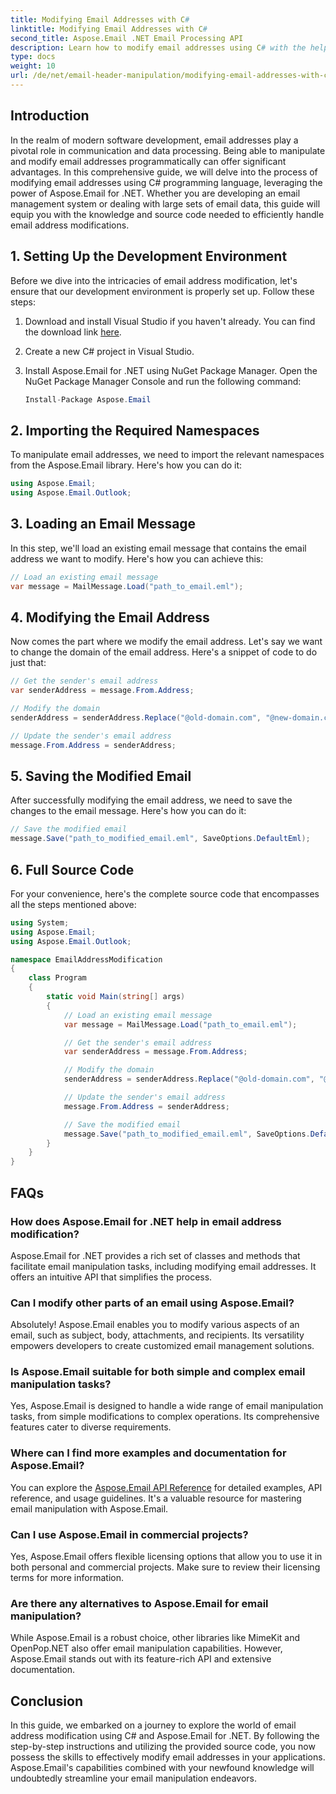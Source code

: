 ```yaml
---
title: Modifying Email Addresses with C#
linktitle: Modifying Email Addresses with C#
second_title: Aspose.Email .NET Email Processing API
description: Learn how to modify email addresses using C# with the help of Aspose.Email for .NET. Follow this step-by-step guide to manipulate email addresses effectively. 
type: docs
weight: 10
url: /de/net/email-header-manipulation/modifying-email-addresses-with-csharp/
---
```


## Introduction

In the realm of modern software development, email addresses play a pivotal role in communication and data processing. Being able to manipulate and modify email addresses programmatically can offer significant advantages. In this comprehensive guide, we will delve into the process of modifying email addresses using C# programming language, leveraging the power of Aspose.Email for .NET. Whether you are developing an email management system or dealing with large sets of email data, this guide will equip you with the knowledge and source code needed to efficiently handle email address modifications.


## 1. Setting Up the Development Environment

Before we dive into the intricacies of email address modification, let's ensure that our development environment is properly set up. Follow these steps:

1. Download and install Visual Studio if you haven't already. You can find the download link [here](https://visualstudio.microsoft.com/downloads/).

2. Create a new C# project in Visual Studio.

3. Install Aspose.Email for .NET using NuGet Package Manager. Open the NuGet Package Manager Console and run the following command:
   
   ```csharp
   Install-Package Aspose.Email
   ```

## 2. Importing the Required Namespaces

To manipulate email addresses, we need to import the relevant namespaces from the Aspose.Email library. Here's how you can do it:

```csharp
using Aspose.Email;
using Aspose.Email.Outlook;
```

## 3. Loading an Email Message

In this step, we'll load an existing email message that contains the email address we want to modify. Here's how you can achieve this:

```csharp
// Load an existing email message
var message = MailMessage.Load("path_to_email.eml");
```

## 4. Modifying the Email Address

Now comes the part where we modify the email address. Let's say we want to change the domain of the email address. Here's a snippet of code to do just that:

```csharp
// Get the sender's email address
var senderAddress = message.From.Address;

// Modify the domain
senderAddress = senderAddress.Replace("@old-domain.com", "@new-domain.com");

// Update the sender's email address
message.From.Address = senderAddress;
```

## 5. Saving the Modified Email

After successfully modifying the email address, we need to save the changes to the email message. Here's how you can do it:

```csharp
// Save the modified email
message.Save("path_to_modified_email.eml", SaveOptions.DefaultEml);
```

## 6. Full Source Code

For your convenience, here's the complete source code that encompasses all the steps mentioned above:

```csharp
using System;
using Aspose.Email;
using Aspose.Email.Outlook;

namespace EmailAddressModification
{
    class Program
    {
        static void Main(string[] args)
        {
            // Load an existing email message
            var message = MailMessage.Load("path_to_email.eml");

            // Get the sender's email address
            var senderAddress = message.From.Address;

            // Modify the domain
            senderAddress = senderAddress.Replace("@old-domain.com", "@new-domain.com");

            // Update the sender's email address
            message.From.Address = senderAddress;

            // Save the modified email
            message.Save("path_to_modified_email.eml", SaveOptions.DefaultEml);
        }
    }
}
```

## FAQs

### How does Aspose.Email for .NET help in email address modification?

Aspose.Email for .NET provides a rich set of classes and methods that facilitate email manipulation tasks, including modifying email addresses. It offers an intuitive API that simplifies the process.

### Can I modify other parts of an email using Aspose.Email?

Absolutely! Aspose.Email enables you to modify various aspects of an email, such as subject, body, attachments, and recipients. Its versatility empowers developers to create customized email management solutions.

### Is Aspose.Email suitable for both simple and complex email manipulation tasks?

Yes, Aspose.Email is designed to handle a wide range of email manipulation tasks, from simple modifications to complex operations. Its comprehensive features cater to diverse requirements.

### Where can I find more examples and documentation for Aspose.Email?

You can explore the [Aspose.Email API Reference](https://reference.aspose.com/email/net/) for detailed examples, API reference, and usage guidelines. It's a valuable resource for mastering email manipulation with Aspose.Email.

### Can I use Aspose.Email in commercial projects?

Yes, Aspose.Email offers flexible licensing options that allow you to use it in both personal and commercial projects. Make sure to review their licensing terms for more information.

### Are there any alternatives to Aspose.Email for email manipulation?

While Aspose.Email is a robust choice, other libraries like MimeKit and OpenPop.NET also offer email manipulation capabilities. However, Aspose.Email stands out with its feature-rich API and extensive documentation.

## Conclusion

In this guide, we embarked on a journey to explore the world of email address modification using C# and Aspose.Email for .NET. By following the step-by-step instructions and utilizing the provided source code, you now possess the skills to effectively modify email addresses in your applications. Aspose.Email's capabilities combined with your newfound knowledge will undoubtedly streamline your email manipulation endeavors.